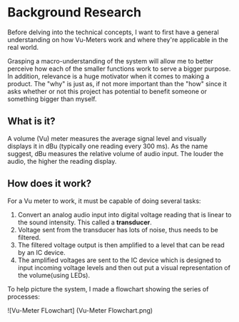 # Background Research

Before delving into the technical concepts, I want to first have a general understanding on how Vu-Meters work and where they're applicable in the real world. 

Grasping a macro-understanding of the system will allow me to better perceive how each of the smaller functions work to serve a bigger purpose. In addition, relevance is a huge motivator when it comes to making a product. The "why" is just as, if not more important than the "how" since it asks whether or not this project has potential to benefit someone or something bigger than myself.

## What is it?

A volume (Vu) meter measures the average signal level and visually displays it in dBu (typically one reading every 300 ms). As the name suggest, dBu measures the relative volume of audio input. The louder the audio, the higher the reading display.

## How does it work?

For a Vu meter to work, it must be capable of doing several tasks:
  1. Convert an analog audio input into digital voltage reading that is linear to the sound intensity. This called a **transducer**.
  2. Voltage sent from the transducer has lots of noise, thus needs to be filtered.
  3. The filtered voltage output is then amplified to a level that can be read by an IC device.
  4. The amplified voltages are sent to the IC device which is designed to input incoming voltage levels and then out put a visual representation of the volume(using LEDs). 
  
  To help picture the system, I made a flowchart showing the series of processes:
  
  ![Vu-Meter FLowchart] (Vu-Meter Flowchart.png)

